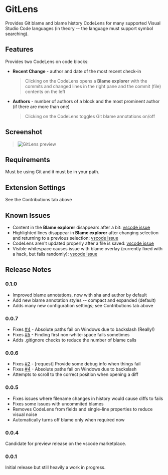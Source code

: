 # GitLens

Provides Git blame and blame history CodeLens for many supported Visual Studio Code languages (in theory -- the language must support symbol searching).

## Features

Provides two CodeLens on code blocks:
- **Recent Change** - author and date of the most recent check-in
  > Clicking on the CodeLens opens a **Blame explorer** with the commits and changed lines in the right pane and the commit (file) contents on the left
- **Authors** - number of authors of a block and the most prominent author (if there are more than one)
  > Clicking on the CodeLens toggles Git blame annotations on/off

## Screenshot
> ![GitLens preview](https://raw.githubusercontent.com/eamodio/vscode-git-codelens/master/images/preview-gitlens.gif)

## Requirements

Must be using Git and it must be in your path.

## Extension Settings

See the Contributions tab above

## Known Issues

- Content in the **Blame explorer** disappears after a bit: [vscode issue](https://github.com/Microsoft/vscode/issues/11360)
- Highlighted lines disappear in **Blame explorer** after changing selection and returning to a previous selection: [vscode issue](https://github.com/Microsoft/vscode/issues/11360)
- CodeLens aren't updated properly after a file is saved: [vscode issue](https://github.com/Microsoft/vscode/issues/11546)
- Visible whitespace causes issue with blame overlay (currently fixed with a hack, but fails randomly): [vscode issue](https://github.com/Microsoft/vscode/issues/11485)

## Release Notes

### 0.1.0

 - Improved blame annotations, now with sha and author by default
 - Add new blame annotation styles -- compact and expanded (default)
 - Adds many new configuration settings; see Contributions tab above

### 0.0.7

 - Fixes [#4](https://github.com/eamodio/vscode-gitlens/issues/4) - Absolute paths fail on Windows due to backslash (Really!)
 - Fixes [#5](https://github.com/eamodio/vscode-gitlens/issues/5) - Finding first non-white-space fails sometimes
 - Adds .gitignore checks to reduce the number of blame calls

### 0.0.6

 - Fixes [#2](https://github.com/eamodio/vscode-gitlens/issues/2) - [request] Provide some debug info when things fail
 - Fixes [#4](https://github.com/eamodio/vscode-gitlens/issues/4) - Absolute paths fail on Windows due to backslash
 - Attempts to scroll to the correct position when opening a diff

### 0.0.5

- Fixes issues where filename changes in history would cause diffs to fails
- Fixes some issues with uncommited blames
- Removes CodeLens from fields and single-line properties to reduce visual noise
- Automatically turns off blame only when required now

### 0.0.4

Candidate for preview release on the vscode marketplace.

### 0.0.1

Initial release but still heavily a work in progress.